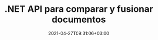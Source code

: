 ---
############################# Static ############################
layout: "product"
date: 2021-04-27T09:31:06+03:00
draft: false

product: "Comparison"
product_tag: "comparison"
platform: ".NET"
platform_tag: "net"

############################# Head ############################
head_title: "API de comparación de documentos de C# .NET | Comparar y combinar PDF Word Excel Web y texto"
head_description: "API de comparación de documentos C# .NET. Compare y fusione PDF Word DOC DOCX, hoja de cálculo de Excel, PPT, PPTX, HTML, EMLX MSG, VSDX, DXF DWG y formatos de archivo de imagen."

############################# Header ############################
title: ".NET API para comparar y fusionar documentos"
description: "Desarrolle aplicaciones .NET utilizando la API de comparación de documentos para comparar y verificar las diferencias en contenido y estilo entre documentos del mismo formato."
button:
    enable: true
    icon: "fas fa-arrow-down"
    label: "Descargue prueba gratis"
    link: "https://downloads.groupdocs.com/comparison/net"

############################# SubMenu ############################
submenu:
    enable: true
    
    left:
        img_alt: "GroupDocs.Comparison for .NET"
        image: "/border/groupdocs-comparison-net.svg"
        product: "GroupDocs.Comparison"
        platform: ".NET"

    middle:
        button:
            # button loop
            - link: "#overview"
              text: "Visión de conjunto"

            # button loop
            - link: "#features"
              text: "Características"

            # button loop
            - link: "#support"
              text: "Support"

            # button loop
            - link: "https://products.groupdocs.app/comparison"
              text: "Live Demo"

            # button loop
            - link: "https://purchase.groupdocs.com/pricing/comparison/net"
              text: "Precios"

    right:
        link_download: "https://downloads.groupdocs.com/comparison"
        link_learn: "https://docs.groupdocs.com/comparison/net/"
        link_buy: "https://purchase.groupdocs.com"

############################# Overview ############################
overview:
    enable: true
    content: |
      GroupDocs.Comparison for .NET API is a fast and reliable solution to build difference checker applications among documents of same format in C#, ASP.NET or other .NET related technologies. The .NET compare library supports checking differences in both, content as well as the text style of popular image and document formats such as PDF, HTML, Outlook email, oficina de Microsoft Word documents, Excel spreadsheets, PowerPoint presentations, OneNote, Visio diagrams, text and images. The comparison can be done to detect content changes for words, paragraphs and characters while providing a comparison document that lists summary of differences. GroupDocs.Comparison for .NET API can easily extract basic information of source document. It can also fetch, compare and save simple, password enables, as well as encrypted documents via file or stream.  
        
      GroupDocs.Comparison for .NET se puede utilizar para desarrollar aplicaciones en cualquier entorno de desarrollo que se dirija a la plataforma .NET. Es compatible con todos los lenguajes basados en .NET y es compatible con los sistemas operativos más populares (Windows, Linux, MacOS) donde se pueden instalar marcos Mono o .NET (incluido .NET Core).
    examples:
      enable: true
      
      
    tabs:
      enable: true
      
      ## TAB ONE ##
      tab_one:
        description: |
          A continuación se muestra una descripción general de GroupDocs.Comparison para .NET:
      
        right:
          enable: true
          icon: "fab fa-html5"
          title: "Visión de conjunto"
          content: |
            * Comparación de documentos
            * Comparación de archivos HTML
            * Comparación de PDF
            * Comparación de diagramas
            * Comparar contenido de archivo
            * Comparar estilo de textos
      
      ## TAB TWO ##
      tab_two:
        description: |
          GroupDocs.Comparison para .NET es compatible con todos los [formatos de archivo de documentos] populares (https://docs.groupdocs.com/comparison/net/supported-document-formats/), incluidos: oficina de Microsoft, PDF, imágenes y muchos otros.
        left:
          enable: true
          table:
            # table loop
            - title: "Microsoft Office"
              content: |
                * **Word:** [DOC](https://products.groupdocs.com/comparison/net/doc/), [DOCX](https://products.groupdocs.com/comparison/net/docx/), [DOCM](https://products.groupdocs.com/comparison/net/docm/), [DOT](https://products.groupdocs.com/comparison/net/dot/), [DOTX](https://products.groupdocs.com/comparison/net/dotx/), [DOTM](https://products.groupdocs.com/comparison/net/dotm/), [RTF](https://products.groupdocs.com/comparison/net/rtf/), [TXT](https://products.groupdocs.com/comparison/net/txt/)
                * **Excel:** [XLS](https://products.groupdocs.com/comparison/net/xls/), [XLSX](https://products.groupdocs.com/comparison/net/xlsx/), [XLSM](https://products.groupdocs.com/comparison/net/xlsm/), [XLSB](https://products.groupdocs.com/comparison/net/xlsb/), [XLTM](https://products.groupdocs.com/comparison/net/xltm/), [XLT](https://products.groupdocs.com/comparison/net/xlt/), [XLTM](https://products.groupdocs.com/comparison/net/xltm/), [XLTX](https://products.groupdocs.com/comparison/net/xltx/), [XLAM](https://products.groupdocs.com/comparison/net/xlam/), [SXC](https://products.groupdocs.com/comparison/net/sxc/), [SpreadsheetML](https://products.groupdocs.com/comparison/net/xml/)
                * **PowerPoint:** [PPT](https://products.groupdocs.com/comparison/net/ppt/), [PPTX](https://products.groupdocs.com/comparison/net/pptx/), [PPS](https://products.groupdocs.com/comparison/net/pps/), [PPSX](https://products.groupdocs.com/comparison/net/ppsx/), [PPSM](https://products.groupdocs.com/comparison/net/ppsm/), [POT](https://products.groupdocs.com/comparison/net/pot/), [POTM](https://products.groupdocs.com/comparison/net/potm/), [POTX](https://products.groupdocs.com/comparison/net/potx/), [PPTM](https://products.groupdocs.com/comparison/net/pptm/)
                * **Visio:** [VSD](https://products.groupdocs.com/comparison/net/vsd/), [VDX](https://products.groupdocs.com/comparison/net/vdx/), [VSS](https://products.groupdocs.com/comparison/net/vss/), [VSSX](https://products.groupdocs.com/comparison/net/vssx/), [VSX](https://products.groupdocs.com/comparison/net/vsx/), [VST](https://products.groupdocs.com/comparison/net/vst/), [VSTX](https://products.groupdocs.com/comparison/net/vstx/), [VTX](https://products.groupdocs.com/comparison/net/vtx/), [VSDX](https://products.groupdocs.com/comparison/net/vsdx/), [VDW](https://products.groupdocs.com/comparison/net/vdw/), [VSTM](https://products.groupdocs.com/comparison/net/vstm/), [VSSM](https://products.groupdocs.com/comparison/net/vssm/), [VSDM](https://products.groupdocs.com/comparison/net/vsdm/)
                * **Outlook:** [MSG](https://products.groupdocs.com/comparison/net/msg/), [EML](https://products.groupdocs.com/comparison/net/eml/), [EMLX](https://products.groupdocs.com/comparison/net/emlx/), [PST](https://products.groupdocs.com/comparison/net/pst/), [OST](https://products.groupdocs.com/comparison/net/ost/)
                * **OneNote:** [ONE](https://products.groupdocs.com/comparison/net/one/)

        right:
          enable: true
          table:
            # table loop
            - title: "Otros formatos"
              content: |
                * **Lenguajes de programación**: CS, Java, CPP, JS, PY, RB, PL, ASM, GROOVY, JSON, ActionScript, PHP, SQL, LOG, DIFF, LESS, SCALA
                * **Documento abierto**: ODT, OTT, ODS, ODP, OTP
                * **Portátil**: PDF, MOBI
                * **AutoCAD**: DXF, DWG
                * **Correo electrónico**: EML, EMLX, MSG
                * **Imágenes**: JPEG, BMP, PNG, GIF, DCM, DICOM, DjVu
                * **Web**: HTM, HTML, MHTML
                * **Texto**: TXT

      ## TAB THREE ##
      tab_three:
        description: |
          GroupDocs.Comparison para .NET es compatible con los siguientes sistemas operativos, marcos y administrador de paquetes:
      
        left:
          enable: true
          table:
            # table loop
            - icon: "fab fa-windows"
              title: "Sistemas operativos"
              content: |
                * Windows Desktop
                * Windows Server
                * Windows Azure
                * Linux
                * MacOS

            # table loop
            - icon: "fas fa-code"
              title: "Marcos compatibles"
              content: |
                * .NET Framework 2.0 o superior
                * Mono Framework 1.2 o superior
                * .NET estándar 2.0
                * .NET Core 2.0

        right:
          enable: true
          table:
            # table loop
            - icon: "fas fa-box"
              title: "Gerente de empaquetación"
              content: |
                * NuGet

            # table loop
            - icon: "fas fa-tools"
              title: "Entornos de desarrollo"
              content: |
                * Microsoft Visual Studio
                * Xamarin.Android
                * Xamarin.IOS
                * Xamarin.Mac
                * MonoDevelop

############################# Features ############################
features:
    enable: true
    title: "GroupDocs. Comparación para características de .NET"

    feature:
      # feature loop
      - icon: "fas fa-copy"
        content: "Identificar las diferencias en el contenido y los estilos de fuente"

      # feature loop
      - icon: "fas fa-eye"
        content: "Guarde un informe resumido de todas las diferencias encontradas después de la comparación de archivos"

      # feature loop
      - icon: "fas fa-bolt"
        content: "Aplicar o rechazar cambios después de analizar las diferencias y exportar el archivo resultante"
      
      # feature loop
      - icon: "fas fa-file-powerpoint"
        content: "Compatibilidad con la funcionalidad de \"Control de cambios\" de Microsoft Word al comparar archivos de Word"

      # feature loop
      - icon: "fas fa-code"
        content: "Únicamente detectar cambios provenientes de cada documento que se compara"

      # feature loop
      - icon: "fas fa-cloud"
        content: "Leer y enviar documentos a través de flujos"

      # feature loop
      - icon: "fas fa-remove-format"
        content: "Licencias medidas: facturación según el uso de la API"

      # feature loop
      - icon: "fas fa-comment-slash"
        content: "Comparar varios documentos de origen con un único documento de destino"

      # feature loop
      - icon: "fas fa-location-arrow"
        content: "Compare páginas específicas de archivos de Word entre sí: acepte o rechace todos los cambios en un solo documento de Word"

      # feature loop
      - icon: "fas fa-border-all"
        content: "Combinar hasta 3 documentos de Word y comparar fórmulas utilizadas en archivos de Word"

      # feature loop
      - icon: "fas fa-wrench"
        content: "Obtener información sobre documentos de filePath"

      # feature loop
      - icon: "fas fa-columns"
        content: "Guardar el resultado de la comparación HTML como imágenes"

      # feature loop
      - icon: "fas fa-file-word"
        content: "Opción para mostrar u ocultar contenido eliminado"

      # feature loop
      - icon: "fas fa-envelope"
        content: "Opción para activar o desactivar la comparación de estilos de documentos"

      # feature loop
      - icon: "fas fa-print"
        content: "Especificar cadenas para marcar elementos insertados, eliminados y de cambio de estilo en el documento de comparación"

      # feature loop
      - icon: "fas fa-file-archive"
        content: "Especifique el separador de palabras y el color de fuente para estilizar el texto comparado"

      # feature loop
      - icon: "fas fa-lock"
        content: "Calcule las coordenadas correctas de los cambios en PDF, Word, diapositivas y diagramas de PowerPoint"

      # feature loop
      - icon: "fas fa-file-code"
        content: "Comparar archivos protegidos con contraseña"
      
      # feature loop
      - icon: "fas fa-fill-drip"
        content: "Comparar títulos de gráficos en hojas de cálculo: generar gráficos en los archivos de celdas resultantes"

      # feature loop
      - icon: "fas fa-file-excel"
        content: "Autodimensionar las formas automáticas en el archivo resultante del documento de celdas"

      # feature loop
      - icon: "fas fa-heading"
        content: "Acceda a la página de resumen detallado para detectar cambios entre los archivos de documentos de origen y de destino"

      # feature loop
      - icon: "fas fa-project-diagram"
        content: "Compare los archivos de lenguaje de secuencias de comandos y programación más populares"

      # feature loop
      - icon: "fas fa-cube"
        content: "Compare múltiples (más de dos) documentos PDF, Word, Excel, diagramas, correo electrónico, texto y OneNote"

      # feature loop
      - icon: "fab fa-uncharted"
        content: "Comparar encabezado y pie de página de formatos de archivo admitidos"

      # feature loop
      - icon: "fab fa-uncharted"
        content: "Compare marcadores, variables y propiedades personalizadas de formatos de documentos de Word"

    more_feature:
      # more_feature_loop
      - title: "Compare documentos fácilmente usando la API de .NET"
        content: |
          GroupDocs.Comparison for .NET API le brinda una manera fácil y eficiente de comparar sus archivos. El siguiente es un ejemplo que muestra cómo comparar dos documentos DOCX usando C#:

          ```cs
          string source = @"source.docx";
          string target = @"target.docx";
          Comparer comparer = new Comparer();

          ICompareResult result = comparer.Compare(source, target, new ComparisonSettings());
          ```
      # more_feature_loop
      - title: "Elija el nivel de detalle para la comparación"
        content: "Con GroupDocs.Comparison for .NET puede especificar hasta qué punto desea que se comparen los documentos. Puede elegir entre, bajo (comparar texto palabra por palabra con precisión para cuadrícula de imágenes = 50), medio (comparar texto carácter por carácter con precisión para cuadrícula de imágenes = 100) o alto (comparar texto carácter por carácter con precisión para cuadrícula de imágenes = 150)."

      # more_feature_loop
      - title: "Compatibilidad con la comparación de estilos de texto"
        content: |
          GroupDocs.Comparison para .NET ofrece una función para comparar el estilo de texto.

          Mientras se comparan las palabras y los caracteres de los documentos, se pueden comparar el nombre de la fuente, el tamaño de la fuente, el color de la fuente, el estilo de la fuente (negrita, cursiva, subrayado, versalitas, hipervínculo) y el color del subrayado (si corresponde) para encontrar diferencias.

          Al comparar párrafos, puede comparar estilos como alineación de párrafo, sangría (sangría izquierda, sangría derecha), espaciado de párrafo (espacio después, espacio antes), sangría de primera línea y espacio entre líneas.

          GroupDocs.Comparison para .NET también admite la comparación de otras secciones de una página, cuando corresponda, como la distancia del pie de página, la altura y la orientación de la página, los márgenes (izquierdo, derecho, superior e inferior), el ancho de la línea del borde y el color del borde.

############################# Support ############################
support:
    enable: true

############################# Solutions ############################
solutions:
    enable: true
    title: "GroupDocs.Comparison ofrece API de visualización de documentos para otros entornos de desarrollo populares"

    solution:
        # solution loop
        - img_alt: "GroupDocs.Comparison for Java"
          image: "/border/groupdocs-comparison-java.svg"
          product: "GroupDocs.Comparison"
          platform: "Java"
          link: "/comparison/java/"

############################# Back to top ###############################
back_to_top:
  enable: true
---